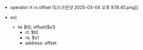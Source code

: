- operator rt rs offset
	![[스크린샷 2025-03-04 오후 9.19.45.png]]

- ex)
	- lw \$t0, offset(\$s1)
		- rt: $t0
		- rs: $s1
		- address: offset